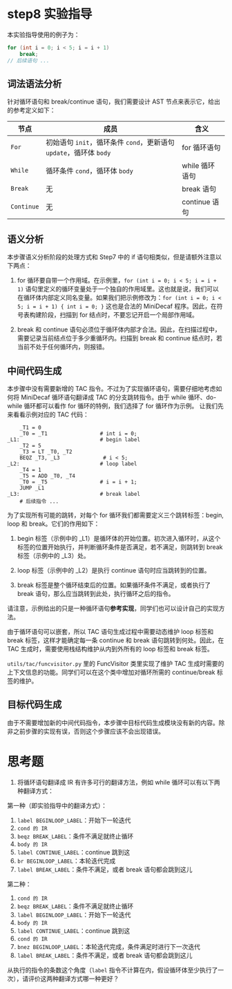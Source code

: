 # step8 实验指导

本实验指导使用的例子为：

```C
for (int i = 0; i < 5; i = i + 1)
    break;
// 后续语句 ...
```

## 词法语法分析

针对循环语句和 break/continue 语句，我们需要设计 AST 节点来表示它，给出的参考定义如下：

| 节点 | 成员 | 含义 |
| --- | --- | --- |
| `For` | 初始语句 `init`，循环条件 `cond`，更新语句 `update`，循环体 `body` | for 循环语句 |
| `While` | 循环条件 `cond`，循环体 `body` | while 循环语句 |
| `Break` | 无 | break 语句 |
| `Continue` | 无 | continue 语句 |

## 语义分析

本步骤语义分析阶段的处理方式和 Step7 中的 if 语句相类似，但是请额外注意以下两点：

1. for 循环要自带一个作用域。在示例里，`for (int i = 0; i < 5; i = i + 1)` 语句里定义的循环变量处于一个独自的作用域里。这也就是说，我们可以在循环体内部定义同名变量。如果我们把示例修改为：`for (int i = 0; i < 5; i = i + 1) { int i = 0; }` 这也是合法的 MiniDecaf 程序。因此，在符号表构建阶段，扫描到 for 结点时，不要忘记开启一个局部作用域。

2. break 和 continue 语句必须位于循环体内部才合法。因此，在扫描过程中，需要记录当前结点位于多少重循环内。扫描到 break 和 continue 结点时，若当前不处于任何循环内，则报错。

## 中间代码生成

本步骤中没有需要新增的 TAC 指令。不过为了实现循环语句，需要仔细地考虑如何将 MiniDecaf 循环语句翻译成 TAC 的分支跳转指令。由于 while 循环、do-while 循环都可以看作 for 循环的特例，我们选择了 for 循环作为示例。
让我们先来看看示例对应的 TAC 代码：

```assembly
    _T1 = 0
    _T0 = _T1                 # int i = 0;
_L1:                          # begin label
    _T2 = 5
    _T3 = LT _T0, _T2
    BEQZ _T3, _L3              # i < 5;
_L2:                          # loop label
    _T4 = 1
    _T5 = ADD _T0, _T4
    _T0 = _T5                 # i = i + 1;
    JUMP _L1
_L3:                          # break label
    # 后续指令 ...
```

为了实现所有可能的跳转，对每个 for 循环我们都需要定义三个跳转标签：begin, loop 和 break。它们的作用如下：

1. begin 标签（示例中的 _L1）是循环体的开始位置。初次进入循环时，从这个标签的位置开始执行，并判断循环条件是否满足，若不满足，则跳转到 break 标签（示例中的 _L3）处。

2. loop 标签（示例中的 _L2）是执行 continue 语句时应当跳转到的位置。

3. break 标签是整个循环结束后的位置。如果循环条件不满足，或者执行了 break 语句，那么应当跳转到此处，执行循环之后的指令。

请注意，示例给出的只是一种循环语句**参考实现**，同学们也可以设计自己的实现方法。

由于循环语句可以嵌套，所以 TAC 语句生成过程中需要动态维护 loop 标签和 break 标签，这样才能确定每一条 continue 和 break 语句跳转到何处。因此，在 TAC 生成时，需要使用栈结构维护从内到外所有的 loop 标签和 break 标签。

`utils/tac/funcvisitor.py` 里的 FuncVisitor 类里实现了维护 TAC 生成时需要的上下文信息的功能。同学们可以在这个类中增加对循环所需的 continue/break 标签的维护。

## 目标代码生成

由于不需要增加新的中间代码指令，本步骤中目标代码生成模块没有新的内容。除非之前步骤的实现有误，否则这个步骤应该不会出现错误。

# 思考题

1. 将循环语句翻译成 IR 有许多可行的翻译方法，例如 while 循环可以有以下两种翻译方式：

第一种（即实验指导中的翻译方式）：

1. `label BEGINLOOP_LABEL`：开始下一轮迭代
2. `cond 的 IR`
3. `beqz BREAK_LABEL`：条件不满足就终止循环
4. `body 的 IR`
5. `label CONTINUE_LABEL`：continue 跳到这
6. `br BEGINLOOP_LABEL`：本轮迭代完成
7. `label BREAK_LABEL`：条件不满足，或者 break 语句都会跳到这儿

第二种：

1. `cond 的 IR`
2. `beqz BREAK_LABEL`：条件不满足就终止循环
3. `label BEGINLOOP_LABEL`：开始下一轮迭代
4. `body 的 IR`
6. `label CONTINUE_LABEL`：continue 跳到这
7. `cond 的 IR`
8. `bnez BEGINLOOP_LABEL`：本轮迭代完成，条件满足时进行下一次迭代
9. `label BREAK_LABEL`：条件不满足，或者 break 语句都会跳到这儿

从执行的指令的条数这个角度（`label` 指令不计算在内，假设循环体至少执行了一次），请评价这两种翻译方式哪一种更好？
